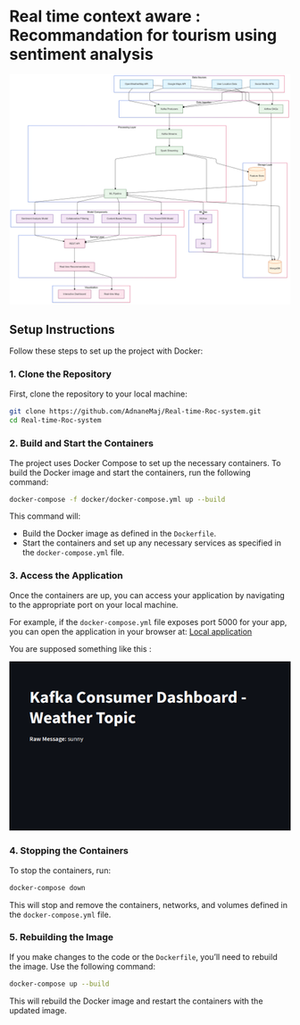 # Real time context aware : Recommandation for tourism using sentiment analysis

![](images/pipeline.png)


## Setup Instructions

Follow these steps to set up the project with Docker:

### 1. Clone the Repository

First, clone the repository to your local machine:

```bash
git clone https://github.com/AdnaneMaj/Real-time-Roc-system.git
cd Real-time-Roc-system
```

### 2. Build and Start the Containers

The project uses Docker Compose to set up the necessary containers. To build the Docker image and start the containers, run the following command:

```bash
docker-compose -f docker/docker-compose.yml up --build
```

This command will:
- Build the Docker image as defined in the `Dockerfile`.
- Start the containers and set up any necessary services as specified in the `docker-compose.yml` file.

### 3. Access the Application

Once the containers are up, you can access your application by navigating to the appropriate port on your local machine.

For example, if the `docker-compose.yml` file exposes port 5000 for your app, you can open the application in your browser at: [Local application](http://0.0.0.0:8501/)


You are supposed something like this : 

![](images/weather.png)

### 4. Stopping the Containers

To stop the containers, run:

```bash
docker-compose down
```

This will stop and remove the containers, networks, and volumes defined in the `docker-compose.yml` file.

### 5. Rebuilding the Image

If you make changes to the code or the `Dockerfile`, you’ll need to rebuild the image. Use the following command:

```bash
docker-compose up --build
```

This will rebuild the Docker image and restart the containers with the updated image.
